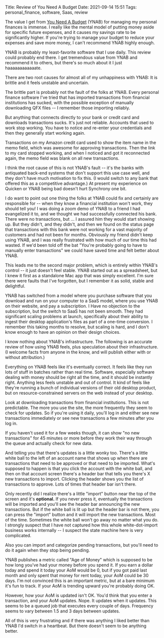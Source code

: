 Title: Review of You Need A Budget
Date: 2021-09-14 15:51
Tags: personal_finance, software, Saas, review


The value I get from [You Need A Budget](https://www.youneedabudget.com) (YNAB) for managing my personal finances is immense. I really like the mental model of putting money aside for specific future expenses, and it causes my savings rate to be significantly higher. If you're trying to manage your budget to reduce your expenses and save more money, I can't recommend YNAB highly enough.

YNAB is probably my least-favorite software that I use daily. This review could probably end there. I get tremendous value from YNAB and recommend it to others, but there's so much about it I just haaaaaaaaaaaate.

There are two root causes for almost all of my unhappiness with YNAB: It is brittle and it feels unstable and uncertain.

The brittle part is probably not the fault of the folks at YNAB. Every personal finance software I've tried that has imported transactions from financial institutions has sucked, with the possible exception of manually downloading QFX files -- I remember those importing reliably.

But anything that connects directly to your bank or credit card and downloads transactions sucks. It's just not reliable. Accounts that used to work stop working. You have to notice and re-enter your credentials and then they generally start working again.

Transactions on my Amazon credit card used to show the item name in the memo field, which was awesome for approving transactions. Then the link to my card stopped working, and when I noticed and got it reconnected again, the memo field was blank on all new transactions.

I think the root cause of this is not YNAB's fault -- it's the banks with antiquated back-end systems that don't support this use case well, and they don't have much motivation to fix this. (I would switch to any bank that offered this as a competitive advantage.) At present my experience on Quicken or YNAB being bad doesn't hurt Synchrony one bit.

I do want to point out one thing the folks at YNAB could fix and certainly are responsible for -- when they know a financial institution won't work, they should tell you! I was doing a zoom demo of YNAB to a friend I had evangelized it to, and we thought we had successfully connected his bank. There were no transactions, but ... I assured him they would start showing up. But they didn't, and they didn't, and then we found on the status page that transactions with this bank were not working for a vast majority of customers and had not been for months. Obviously my friend didn't keep using YNAB, and I was really frustrated with how much of our time this had wasted. If we'd been told off the bat "You're probably going to have to manually enter transactions" we could have saved time and felt better about YNAB.

This leads me to the second major problem, which is entirely within YNAB's control -- it just doesn't feel stable. YNAB started out as a spreadsheet, but I knew it first as a standalone Mac app that was simply excellent. I'm sure there were faults that I've forgotten, but I remember it as solid, stable and delightful.

YNAB has switched from a model where you purchase software that you download and run on your computer to a SaaS model, where you use YNAB on their website, and pay a subscription. I Have no objection to the subscription, but the switch to SaaS has not been smooth. They had significant scaling problems at launch, specifically about their ability to ingest their desktop application's files as part of a one-time conversion. I remember this taking months to resolve, but scaling is hard, and I don't know enough to have an opinion on their design choices.

I know nothing about YNAB's infrastructure. The following is an accurate review of how using YNAB feels, plus speculation about their infrastructure. (I welcome facts from anyone in the know, and will publish either with or without attribution.)

Everything on YNAB feels like it's eventually correct. It feels like they run lots of stuff in batches rather than real time. Software, especially software dealing with money should be right all the time, and it should be instantly right. Anything less feels unstable and out of control. It kind of feels like they're running a bunch of individual versions of their old desktop product, but on resource-constrained servers on the web instead of your desktop.

Look at downloading transactions from financial institutions. This is not predictable. The more you use the site, the more frequently they seem to check for updates. So if you're using it daily, you'll log in and either see new transactions immediately or see new transactions a few minutes after you log in.

If you haven't used it for a few weeks though, it can show "no new transactions" for 45 minutes or more before they work their way through the queue and actually check for new data.

And telling you that there's updates is a little wonky too. There's a little white ball to the left of an account name that shows up when there are transactions that need to be approved or that need to be imported. What's supposed to happen is that you click the account with the white ball, and then on that account screen there's a header bar that tells you there's X new transactions to import. Clicking the header shows you the list of transactions to approve. Lots of times that header bar isn't there. 

Only recently did I realize there's a little "import" button near the top of the screen and it's **optional.** If you never press it, eventually the transactions will be imported and you'll see the header bar announcing the new transactions. But if the white ball is lit up but the header bar is not there, you can press the "import" button and it will import the new transactions. Most of the time. Sometimes the white ball won't go away no matter what you do. I strongly suspect that I have not captured how this whole white-dot-import business works internally -- I suspect the state machine here is very complicated.

Also you can import and categorize pending transactions, but you'll need to do it again when they stop being pending.

YNAB publishes a metric called "Age of Money" which is supposed to be how long you've had your money before you spend it. If you earn a dollar today and spend it today your AoM would be 0, but if you got paid last month and only spent that money for rent today, your AoM could be 30 days. I'm not convinced this is an important metric, but at a bare minimum it's fun to track. If your AoM is trending upward you're probably doing OK.

However, how your AoM is updated isn't OK. You'd think that you enter a transaction, and your AoM updates. Nope. It updates when it updates. This seems to be a queued job that executes every couple of days. Frequency seems to vary between 1.5 and 3 days between updates.

All of this is very frustrating and if there was anything I liked better than YNAB I'd switch in a heartbeat. But there doesn't seem to be anything better.